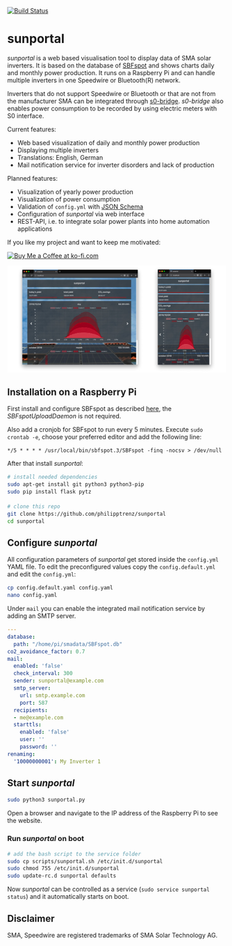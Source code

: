 [![Build Status](https://travis-ci.org/philipptrenz/sunportal.svg?branch=master)](https://travis-ci.org/philipptrenz/sunportal)

# sunportal

_sunportal_ is a web based visualisation tool to display data of SMA solar inverters. It is based on the database of [SBFspot](https://github.com/SBFspot/SBFspot) and shows charts daily and monthly power production. It runs on a Raspberry Pi and can handle multiple inverters in one Speedwire or Bluetooth(R) network.

Inverters that do not support Speedwire or Bluetooth or that are not from the manufacturer SMA can be integrated through [s0-bridge](https://github.com/philipptrenz/s0-bridge). _s0-bridge_ also enables power consumption to be recorded by using electric meters with S0 interface.


Current features:

* Web based visualization of daily and monthly power production
* Displaying multiple inverters
* Translations: English, German
* Mail notification service for inverter disorders and lack of production

Planned features:

* Visualization of yearly power production
* Visualization of power consumption
* Validation of `config.yml` with [JSON Schema](https://json-schema.org/)
* Configuration of _sunportal_ via web interface
* REST-API, i.e. to integrate solar power plants into home automation applications

If you like my project and want to keep me motivated:

<a href='https://ko-fi.com/U7U6COXD' target='_blank'><img height='36' style='border:0px;height:36px;' src='https://az743702.vo.msecnd.net/cdn/kofi2.png?v=0' border='0' alt='Buy Me a Coffee at ko-fi.com' /></a>

![sunportal example image](/static/img/sunportal.jpg?raw=true)

## Installation on a Raspberry Pi

First install and configure SBFspot as described [here](https://github.com/SBFspot/SBFspot/wiki/Installation-Linux-SQLite#sbfspot-with-sqlite), the _SBFspotUploadDaemon_ is not required. 

Also add a cronjob for SBFspot to run every 5 minutes. Execute `sudo crontab -e`, choose your preferred editor and add the following line:

```
*/5 * * * * /usr/local/bin/sbfspot.3/SBFspot -finq -nocsv > /dev/null
```

After that install _sunportal_:

```bash
# install needed dependencies
sudo apt-get install git python3 python3-pip 
sudo pip install flask pytz

# clone this repo
git clone https://github.com/philipptrenz/sunportal
cd sunportal
```

## Configure _sunportal_

All configuration parameters of _sunportal_ get stored inside the `config.yml` YAML file. To edit the preconfigured values copy the `config.default.yml` and edit the `config.yml`:

```bash
cp config.default.yaml config.yaml
nano config.yaml
```

Under `mail` you can enable the integrated mail notification service by adding an SMTP server.

```yaml
---
database:
  path: "/home/pi/smadata/SBFspot.db"
co2_avoidance_factor: 0.7
mail:
  enabled: 'false'
  check_interval: 300
  sender: sunportal@example.com
  smtp_server:
    url: smtp.example.com
    port: 587
  recipients:
  - me@example.com
  starttls:
    enabled: 'false'
    user: ''
    password: ''
renaming:
  '10000000001': My Inverter 1

```

## Start _sunportal_

```bash
sudo python3 sunportal.py
```

Open a browser and navigate to the IP address of the Raspberry Pi to see the website.

### Run _sunportal_ on boot

```bash
# add the bash script to the service folder
sudo cp scripts/sunportal.sh /etc/init.d/sunportal
sudo chmod 755 /etc/init.d/sunportal
sudo update-rc.d sunportal defaults
```

Now _sunportal_ can be controlled as a service (`sudo service sunportal status`) and it automatically starts on boot.

## Disclaimer

SMA, Speedwire are registered trademarks of SMA Solar Technology AG.
